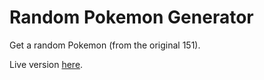 # Random Pokemon Generator

Get a random Pokemon (from the original 151).

Live version [here](https://random-pokemon-six.vercel.app/).
